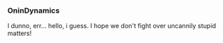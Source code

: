 ### OninDynamics

I dunno, err... hello, i guess. I hope we don't fight over uncannily stupid matters!
